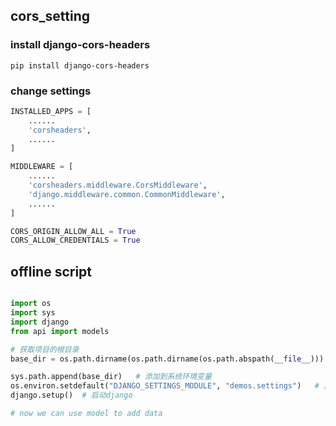 ## cors_setting

### install django-cors-headers
```shell
pip install django-cors-headers
```

### change settings
```python
INSTALLED_APPS = [
    ......
    'corsheaders',
    ......
]

MIDDLEWARE = [
    ......
    'corsheaders.middleware.CorsMiddleware',
    'django.middleware.common.CommonMiddleware',
    ......
]

CORS_ORIGIN_ALLOW_ALL = True
CORS_ALLOW_CREDENTIALS = True
```

## offline script
```python

import os
import sys
import django
from api import models

# 获取项目的根目录
base_dir = os.path.dirname(os.path.dirname(os.path.abspath(__file__)))

sys.path.append(base_dir)	# 添加到系统环境变量
os.environ.setdefault("DJANGO_SETTINGS_MODULE", "demos.settings")	# 加载项目的配置文件，demos是项目
django.setup()	# 启动django

# now we can use model to add data
```